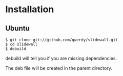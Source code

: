 Installation
============

Ubuntu
------

    $ git clone git://github.com/qwerdy/slidewall.git
    $ cd slidewall
    $ debuild

debuild will tell you if you are missing dependencies.

The deb file will be created in the parent directory.
